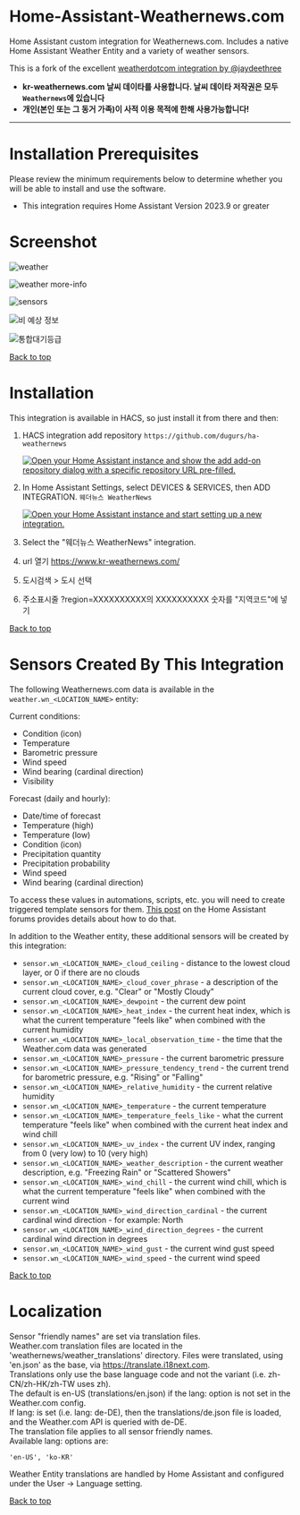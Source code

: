 # Home-Assistant-Weathernews.com
Home Assistant custom integration for Weathernews.com.
Includes a native Home Assistant Weather Entity and a variety of weather sensors.  

This is a fork of the excellent [weatherdotcom integration by @jaydeethree](https://github.com/jaydeethree/Home-Assistant-weatherdotcom)

* **kr-weathernews.com 날씨 데이타를 사용합니다. 날씨 데이타 저작권은 모두 `Weathernews`에 있습니다**
* **개인(본인 또는 그 동거 가족)이 사적 이용 목적에 한해 사용가능합니다!**

-------------------

# Installation Prerequisites
Please review the minimum requirements below to determine whether you will be able to
install and use the software.

- This integration requires Home Assistant Version 2023.9 or greater

# Screenshot

![weather](https://github.com/dugurs/ha-weathernews/assets/41262994/30621ead-c5a5-4307-8894-26dd5307407b)

![weather more-info](https://github.com/dugurs/ha-weathernews/assets/41262994/e9f4a818-3d71-4222-a454-9695ef357f31)

![sensors](https://github.com/dugurs/ha-weathernews/assets/41262994/64c8a4a0-323a-42c8-a7f2-4a10abc8f51d)

![비 예상 정보](https://github.com/dugurs/ha-weathernews/assets/41262994/8f58a0e4-be6b-476c-ac86-5e911f3c9ee0)

![통합대기등급](https://github.com/dugurs/ha-weathernews/assets/41262994/f164934a-92c0-4e9c-82b9-0d31dbbad50d)


[Back to top](#top)

# Installation

This integration is available in HACS, so just install it from there and then:

1. HACS integration add repository `https://github.com/dugurs/ha-weathernews`
   
   [![Open your Home Assistant instance and show the add add-on repository dialog with a specific repository URL pre-filled.](https://my.home-assistant.io/badges/supervisor_add_addon_repository.svg)](https://my.home-assistant.io/redirect/supervisor_add_addon_repository/?repository_url=https%3A%2F%2Fgithub.com%2Fdugurs%2Fha-weathernews)
   
2. In Home Assistant Settings, select DEVICES & SERVICES, then ADD INTEGRATION. `웨더뉴스 WeatherNews`
   
   [![Open your Home Assistant instance and start setting up a new integration.](https://my.home-assistant.io/badges/config_flow_start.svg)](https://my.home-assistant.io/redirect/config_flow_start/?domain=weathernews)
3. Select the "웨더뉴스 WeatherNews" integration.
4. url 열기 https://www.kr-weathernews.com/
5. 도시검색 > 도시 선택
6. 주소표시줄 ?region=XXXXXXXXXX의 XXXXXXXXXX 숫자를 "지역코드"에 넣기 

[Back to top](#top)

# Sensors Created By This Integration
The following Weathernews.com data is available in the `weather.wn_<LOCATION_NAME>` entity:

Current conditions:
- Condition (icon)
- Temperature
- Barometric pressure
- Wind speed
- Wind bearing (cardinal direction)
- Visibility

Forecast (daily and hourly):
- Date/time of forecast
- Temperature (high)
- Temperature (low)
- Condition (icon)
- Precipitation quantity
- Precipitation probability
- Wind speed
- Wind bearing (cardinal direction)

To access these values in automations, scripts, etc. you will need to create triggered template sensors for them. [This post](https://community.home-assistant.io/t/customising-the-bom-weather-and-lovelace-now-in-hacs/123549/1465) on the Home Assistant forums provides details about how to do that.

In addition to the Weather entity, these additional sensors will be created by this integration:

* `sensor.wn_<LOCATION_NAME>_cloud_ceiling` - distance to the lowest cloud layer, or 0 if there are no clouds
* `sensor.wn_<LOCATION_NAME>_cloud_cover_phrase` - a description of the current cloud cover, e.g. "Clear" or "Mostly Cloudy"
* `sensor.wn_<LOCATION_NAME>_dewpoint` - the current dew point
* `sensor.wn_<LOCATION_NAME>_heat_index` - the current heat index, which is what the current temperature "feels like" when combined with the current humidity
* `sensor.wn_<LOCATION_NAME>_local_observation_time` - the time that the Weather.com data was generated
* `sensor.wn_<LOCATION_NAME>_pressure` - the current barometric pressure
* `sensor.wn_<LOCATION_NAME>_pressure_tendency_trend` - the current trend for barometric pressure, e.g. "Rising" or "Falling"
* `sensor.wn_<LOCATION_NAME>_relative_humidity` - the current relative humidity
* `sensor.wn_<LOCATION_NAME>_temperature` - the current temperature
* `sensor.wn_<LOCATION_NAME>_temperature_feels_like` - what the current temperature "feels like" when combined with the current heat index and wind chill
* `sensor.wn_<LOCATION_NAME>_uv_index` - the current UV index, ranging from 0 (very low) to 10 (very high)
* `sensor.wn_<LOCATION_NAME>_weather_description` - the current weather description, e.g. "Freezing Rain" or "Scattered Showers"
* `sensor.wn_<LOCATION_NAME>_wind_chill` - the current wind chill, which is what the current temperature "feels like" when combined with the current wind
* `sensor.wn_<LOCATION_NAME>_wind_direction_cardinal` - the current cardinal wind direction - for example: North
* `sensor.wn_<LOCATION_NAME>_wind_direction_degrees` - the current cardinal wind direction in degrees
* `sensor.wn_<LOCATION_NAME>_wind_gust` - the current wind gust speed
* `sensor.wn_<LOCATION_NAME>_wind_speed` - the current wind speed



[Back to top](#top)

# Localization

Sensor "friendly names" are set via translation files.  
Weather.com translation files are located in the 'weathernews/weather_translations' directory.
Files were translated, using 'en.json' as the base, via https://translate.i18next.com.  
Translations only use the base language code and not the variant (i.e. zh-CN/zh-HK/zh-TW uses zh).  
The default is en-US (translations/en.json) if the lang: option is not set in the Weather.com config.  
If lang: is set (i.e.  lang: de-DE), then the translations/de.json file is loaded, and the Weather.com API is queried with de-DE.    
The translation file applies to all sensor friendly names.    
Available lang: options are:  
```
'en-US', 'ko-KR'
```
Weather Entity translations are handled by Home Assistant and configured under the User -> Language setting.

[Back to top](#top)
